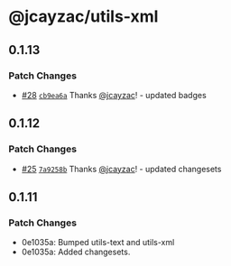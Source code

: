 # @jcayzac/utils-xml

## 0.1.13

### Patch Changes

- [#28](https://github.com/jcayzac/copepod-modules/pull/28) [`cb9ea6a`](https://github.com/jcayzac/copepod-modules/commit/cb9ea6ad4137c55e81c649b0580da209f5f51ba3) Thanks [@jcayzac](https://github.com/jcayzac)! - updated badges

## 0.1.12

### Patch Changes

- [#25](https://github.com/jcayzac/copepod-modules/pull/25) [`7a9258b`](https://github.com/jcayzac/copepod-modules/commit/7a9258b43481294bcdca156f2b559cdf4561816e) Thanks [@jcayzac](https://github.com/jcayzac)! - updated changesets

## 0.1.11

### Patch Changes

- 0e1035a: Bumped utils-text and utils-xml
- 0e1035a: Added changesets.
